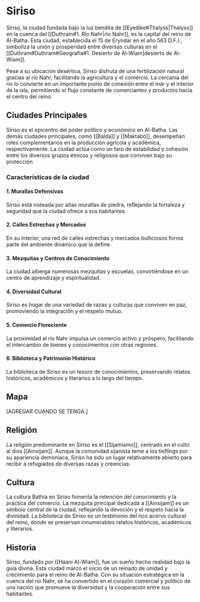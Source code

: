 # Siriso

Siriso, la ciudad fundada bajo la luz bendita de [[Eyedike#Thalyss|Thalyss]] en la cuenca del [[Duthram#1. Río Nahr|río Nahr]], es la capital del reino de Al-Batha. Esta ciudad, establecida el 15 de Eryndar en el año 563 D.F.I., simboliza la unión y prosperidad entre diversas culturas en el [[Duthram#Duthram#Geografía#1. Desierto de Al-Wiam|desierto de Al-Wiam]].

Pese a su ubicación desértica, Siriso disfruta de una fertilización natural gracias al río Nahr, facilitando la agricultura y el comercio. La cercanía del río lo convierte en un importante punto de conexión entre el mar y el interior de la isla, permitiendo el flujo constante de comerciantes y productos hacia el centro del reino.

## Ciudades Principales

Siriso es el epicentro del poder político y económico en Al-Batha. Las demás ciudades principales, como [[Balda]] y [[Maktabó]], desempeñan roles complementarios en la producción agrícola y académica, respectivamente. La ciudad actúa como un faro de estabilidad y cohesión entre los diversos grupos étnicos y religiosos que conviven bajo su protección.

### Características de la ciudad

#### 1. Murallas Defensivas

Siriso está rodeada por altas murallas de piedra, reflejando la fortaleza y seguridad que la ciudad ofrece a sus habitantes.

#### 2. Calles Estrechas y Mercados

En su interior, una red de calles estrechas y mercados bulliciosos forma parte del ambiente dinámico que la define.

#### 3. Mezquitas y Centros de Conocimiento

La ciudad alberga numerosas mezquitas y escuelas, convirtiéndose en un centro de aprendizaje y espiritualidad.

#### 4. Diversidad Cultural

Siriso es hogar de una variedad de razas y culturas que conviven en paz, promoviendo la integración y el respeto mutuo.

#### 5. Comercio Floreciente

La proximidad al río Nahr impulsa un comercio activo y próspero, facilitando el intercambio de bienes y conocimientos con otras regiones.

#### 6. Biblioteca y Patrimonio Histórico

La biblioteca de Siriso es un tesoro de conocimientos, preservando relatos históricos, académicos y literarios a lo largo del tiempo.

## Mapa
[AGREGAR CUANDO SE TENGA.]

## Religión

La religión predominante en Siriso es el [[Sijamismo]], centrado en el culto al dios [[Ainsijam]]. Aunque la comunidad sijanista teme a los tieflings por su apariencia demoníaca, Siriso ha sido un lugar relativamente abierto para recibir a refugiados de diversas razas y creencias.

## Cultura

La cultura Bathia en Siriso fomenta la retención del conocimiento y la práctica del comercio. La mezquita principal dedicada a [[Ainsijam]] es un símbolo central de la ciudad, reflejando la devoción y el respeto hacia la divinidad. La biblioteca de Siriso es un testimonio del rico acervo cultural del reino, donde se preservan innumerables relatos históricos, académicos y literarios.

## Historia

Siriso, fundado por [[Haani Al-Wiam]], fue un sueño hecho realidad bajo la guía divina. Esta ciudad marcó el inicio de un reinado de unidad y crecimiento para el reino de Al-Batha. Con su situación estratégica en la cuenca del río Nahr, se ha convertido en el corazón comercial y político de una nación que promueve la diversidad y la cooperación entre sus habitantes.